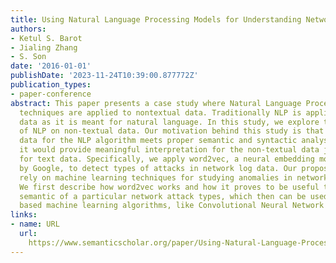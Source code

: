 ```yaml
---
title: Using Natural Language Processing Models for Understanding Network Anomalies
authors:
- Ketul S. Barot
- Jialing Zhang
- S. Son
date: '2016-01-01'
publishDate: '2023-11-24T10:39:00.877772Z'
publication_types:
- paper-conference
abstract: This paper presents a case study where Natural Language Processing (NLP)
  techniques are applied to nontextual data. Traditionally NLP is applied to text
  data as it is meant for natural language. In this study, we explore the effects
  of NLP on non-textual data. Our motivation behind this study is that if the training
  data for the NLP algorithm meets proper semantic and syntactic analysis of the algorithm,
  it would provide meaningful interpretation for the non-textual data just as it works
  for text data. Specifically, we apply word2vec, a neural embedding model developed
  by Google, to detect types of attacks in network log data. Our proposed mechanisms
  rely on machine learning techniques for studying anomalies in network log data.
  We first describe how word2vec works and how it proves to be useful to find the
  semantic of a particular network attack types, which then can be used by other classification
  based machine learning algorithms, like Convolutional Neural Network (CNN).
links:
- name: URL
  url: 
    https://www.semanticscholar.org/paper/Using-Natural-Language-Processing-Models-for-Barot-Zhang/ce0b9b0a196e56c7af50e1e72ea3bc0b491ba219
---
```

